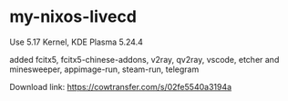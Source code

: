 # my-nixos-livecd


Use 5.17 Kernel, KDE Plasma 5.24.4

added fcitx5, fcitx5-chinese-addons, v2ray, qv2ray, vscode, etcher and minesweeper, appimage-run, steam-run, telegram

Download link: https://cowtransfer.com/s/02fe5540a3194a
